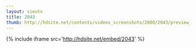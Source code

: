 ```yaml
---
layout: sieutv
title: 2043
thumb: http://hdsite.net/contents/videos_screenshots/2000/2043/preview_360p.mp4.jpg
---
```

{% include iframe src='http://hdsite.net/embed/2043' %}
 
